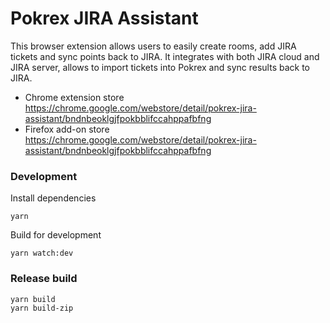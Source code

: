 # Pokrex JIRA Assistant

This browser extension allows users to easily create rooms, add JIRA tickets and sync points back to JIRA.
It integrates with both JIRA cloud and JIRA server, allows to import tickets into Pokrex and sync results back to JIRA.

+ Chrome extension store https://chrome.google.com/webstore/detail/pokrex-jira-assistant/bndnbeoklgjfpokbblifccahppafbfng
+ Firefox add-on store https://chrome.google.com/webstore/detail/pokrex-jira-assistant/bndnbeoklgjfpokbblifccahppafbfng

### Development

Install dependencies
```
yarn
```

Build for development
```
yarn watch:dev
```

### Release build
```
yarn build
yarn build-zip
```
